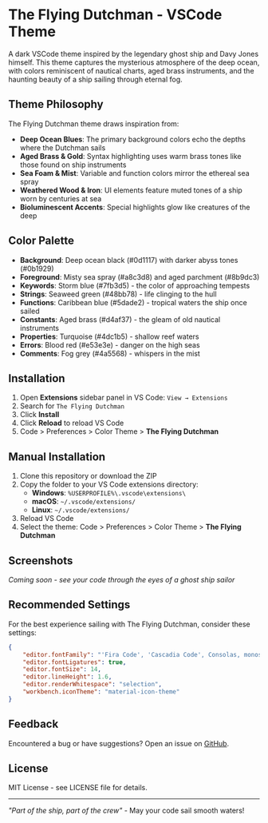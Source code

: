 # The Flying Dutchman - VSCode Theme

A dark VSCode theme inspired by the legendary ghost ship and Davy Jones himself. This theme captures the mysterious atmosphere of the deep ocean, with colors reminiscent of nautical charts, aged brass instruments, and the haunting beauty of a ship sailing through eternal fog.

## Theme Philosophy

The Flying Dutchman theme draws inspiration from:
- **Deep Ocean Blues**: The primary background colors echo the depths where the Dutchman sails
- **Aged Brass & Gold**: Syntax highlighting uses warm brass tones like those found on ship instruments
- **Sea Foam & Mist**: Variable and function colors mirror the ethereal sea spray
- **Weathered Wood & Iron**: UI elements feature muted tones of a ship worn by centuries at sea
- **Bioluminescent Accents**: Special highlights glow like creatures of the deep

## Color Palette

- **Background**: Deep ocean black (#0d1117) with darker abyss tones (#0b1929)
- **Foreground**: Misty sea spray (#a8c3d8) and aged parchment (#8b9dc3)
- **Keywords**: Storm blue (#7fb3d5) - the color of approaching tempests
- **Strings**: Seaweed green (#48bb78) - life clinging to the hull
- **Functions**: Caribbean blue (#5dade2) - tropical waters the ship once sailed
- **Constants**: Aged brass (#d4af37) - the gleam of old nautical instruments
- **Properties**: Turquoise (#4dc1b5) - shallow reef waters
- **Errors**: Blood red (#e53e3e) - danger on the high seas
- **Comments**: Fog grey (#4a5568) - whispers in the mist

## Installation

1. Open **Extensions** sidebar panel in VS Code: `View → Extensions`
2. Search for `The Flying Dutchman`
3. Click **Install**
4. Click **Reload** to reload VS Code
5. Code > Preferences > Color Theme > **The Flying Dutchman**

## Manual Installation

1. Clone this repository or download the ZIP
2. Copy the folder to your VS Code extensions directory:
   - **Windows**: `%USERPROFILE%\.vscode\extensions\`
   - **macOS**: `~/.vscode/extensions/`
   - **Linux**: `~/.vscode/extensions/`
3. Reload VS Code
4. Select the theme: Code > Preferences > Color Theme > **The Flying Dutchman**

## Screenshots

*Coming soon - see your code through the eyes of a ghost ship sailor*

## Recommended Settings

For the best experience sailing with The Flying Dutchman, consider these settings:

```json
{
    "editor.fontFamily": "'Fira Code', 'Cascadia Code', Consolas, monospace",
    "editor.fontLigatures": true,
    "editor.fontSize": 14,
    "editor.lineHeight": 1.6,
    "editor.renderWhitespace": "selection",
    "workbench.iconTheme": "material-icon-theme"
}
```

## Feedback

Encountered a bug or have suggestions? Open an issue on [GitHub](https://github.com/yourusername/the-flying-dutchman-theme/issues).

## License

MIT License - see LICENSE file for details.

---

*"Part of the ship, part of the crew"* - May your code sail smooth waters!